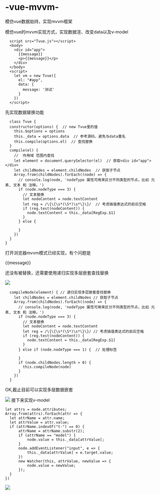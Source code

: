 # -vue-mvvm-
模仿vue数据劫持，实现mvvm框架

模仿vue的mvvm实现方式，实现数据渲、改变data以及v-model
```
  script src="Tvue.js"></script>
  <body>
    <div id="app">
      {{message}}
      <p>{{message}}</p>
    </div>
  </body>
  <script>
    let vm = new Tvue({
      el: "#app",
      data: {
        message: '测试'
      }
    })
  </script>
```
先实现数据替换功能
```
  class Tvue {
  constructor(options) {  // new Tvue里的值
    this.$options = options
    this._data = options.data  // 参考源码，避免与data重名
    this.compile(options.el)  // 查找替换
  }
  compile(el) {
    //  作用域 范围内查找   
    let element = document.querySelector(el)  // 获取<div id="app"></div>
    let childNodes = element.childNodes  // 获取子节点
    Array.from(childNodes).forEach((node) => {
      // console.log(node, 'nodeType 属性可用来区分不同类型的节点，比如 元素, 文本 和 注释。')
      if (node.nodeType === 3) {
        // 文本替换
        let nodeContent = node.textContent
        let reg = /\{\{\s*(\S*)\s*\}\}/  // 考虑插值表达式的前后空格
        if (reg.test(nodeContent)) {  
          node.textContent = this._data[RegExp.$1]
        }
      } else {
        
      }
    })
  }
}
```
打开浏览器mvvm模式已经实现，有个问题是<p>{{message}}</p>还没有被替换，还需要使用递归实现多层嵌套查找替换

![](https://user-gold-cdn.xitu.io/2019/6/5/16b27196c13f3161?w=171&h=96&f=png&s=3492)
```
  compileNode(element) { // 递归实现多层嵌套查找替换
    let childNodes = element.childNodes // 获取子节点
    Array.from(childNodes).forEach((node) => {
      // console.log(node, 'nodeType 属性可用来区分不同类型的节点，比如 元素, 文本 和 注释。')
      if (node.nodeType === 3) {
        // 文本替换
        let nodeContent = node.textContent
        let reg = /\{\{\s*(\S*)\s*\}\}/ // 考虑插值表达式的前后空格
        if (reg.test(nodeContent)) {
          node.textContent = this._data[RegExp.$1]
        }
      } else if (node.nodeType === 1) {  // 处理标签

      }
      if (node.childNodes.length > 0) {
        this.compileNode(node)
      }
    })
  }
```
OK,截止目前可以实现多层数据嵌套

![](https://user-gold-cdn.xitu.io/2019/6/5/16b272b620ee8e3c?w=140&h=84&f=png&s=1740)
接下来实现v-model
```
let attrs = node.attributes;
Array.from(attrs).forEach(attr => {
  let attrName = attr.name;
  let attrValue = attr.value;
  if (attrName.indexOf("t-") == 0) {
      attrName = attrName.substr(2);
      if (attrName == "model") {
          node.value = this._data[attrValue];
      }
      node.addEventListener("input", e => {
          this._data[attrValue] = e.target.value;
      })
      new Watcher(this, attrValue, newValue => {
          node.value = newValue;
      });
  }
})
```

![](https://user-gold-cdn.xitu.io/2019/6/5/16b2858c7ae70b7f?w=612&h=274&f=png&s=13194)
